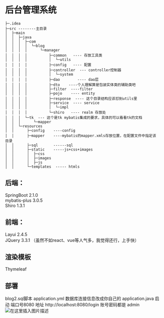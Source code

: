 # 后台管理系统

    ├─.idea
    ├─src --------主目录
    │  ├─main
    │  │  ├─java
    │  │  │  ├─com
    │  │  │  │  └─blog    
    │  │  │  │      └─manager
    │  │  │  │          ├─common   ---- 存放工具类
    │  │  │  │          │  └─utils
    │  │  │  │          ├─config   ---- 配置
    │  │  │  │          ├─controller  --- controller控制器
    │  │  │  │          │  └─system
    │  │  │  │          ├─dao        ---- dao层
    │  │  │  │          ├─dto    ----个人理解算是包装实体类的辅助类吧
    │  │  │  │          ├─filter  ----filter
    │  │  │  │          ├─pojo    ---- entity
    │  │  │  │          ├─response  ---- 这个目录结构应该怼到utils里
    │  │  │  │          ├─service  ---- service
    │  │  │  │          │  └─impl
    │  │  │  │          └─shiro   ---- realm 存放处
    │  │  │  └─tk  --- 这个是tk mybatis集成的要求，具体的可以看看tk的文档
    │  │  │      └─mapper
    │  │  └─resources
    │  │      ├─config    ----config
    │  │      ├─mapper    ----mybatis的mapper.xmls存放位置，在配置文件中指定该目录
    │  │      ├─sql       ------sql
    │  │      ├─static    -----js+css+images
    │  │      │  ├─css
    │  │      │  ├─images
    │  │      │  ├─js
    │  │      └─templates  ----- htmls


## 后端：
SpringBoot  2.1.0  
mybatis-plus 3.0.5  
Shiro  1.3.1  
## 前端：
Layui  2.4.5  
JQuery  3.3.1
（虽然不如react、vue等人气多，我觉得还行，上手快）
## 渲染模板
Thymeleaf 

## 部署
 blog2.sql脚本
 application.yml 数据库连接信息改成你自己的
 application.java 启动
 端口号8080  地址   http://localhost:8080/login
 账号密码都是 admin
 ![在这里插入图片描述](http://a1.qpic.cn/psc?/V10tkViL1pv1uh/w47sCHZ1vIeYe.9hWkknXQPnkOGAAdYWrf.dL5K34e7f.QEpuJZ7*momxhmAiZoh7xf*2iATxBcqXAHJjhYFiw!!/c&ek=1&kp=1&pt=0&bo=WgfxAwAAAAADR80!&tl=1&vuin=875881505&tm=1593079200&sce=60-2-2&rf=viewer_4&t=5)





